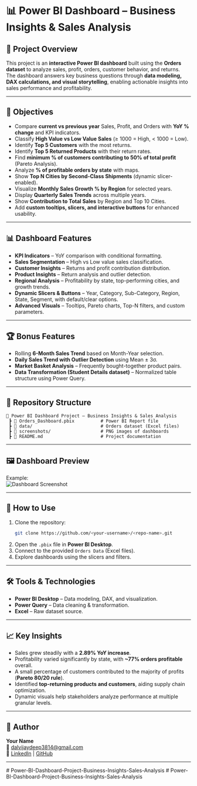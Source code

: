 # 📊 Power BI Dashboard – Business Insights & Sales Analysis

## 📌 Project Overview
This project is an **interactive Power BI dashboard** built using the **Orders dataset** to analyze sales, profit, orders, customer behavior, and returns.  
The dashboard answers key business questions through **data modeling, DAX calculations, and visual storytelling**, enabling actionable insights into sales performance and profitability.

---

## 🎯 Objectives
- Compare **current vs previous year** Sales, Profit, and Orders with **YoY % change** and KPI indicators.  
- Classify **High Value vs Low Value Sales** (≥ 1000 = High, < 1000 = Low).  
- Identify **Top 5 Customers** with the most returns.  
- Identify **Top 5 Returned Products** with their return rates.  
- Find **minimum % of customers contributing to 50% of total profit** (Pareto Analysis).  
- Analyze **% of profitable orders by state** with maps.  
- Show **Top N Cities by Second-Class Shipments** (dynamic slicer-enabled).  
- Visualize **Monthly Sales Growth % by Region** for selected years.  
- Display **Quarterly Sales Trends** across multiple years.  
- Show **Contribution to Total Sales** by Region and Top 10 Cities.  
- Add **custom tooltips, slicers, and interactive buttons** for enhanced usability.  

---

## 📊 Dashboard Features
- **KPI Indicators** – YoY comparison with conditional formatting.  
- **Sales Segmentation** – High vs Low value sales classification.  
- **Customer Insights** – Returns and profit contribution distribution.  
- **Product Insights** – Return analysis and outlier detection.  
- **Regional Analysis** – Profitability by state, top-performing cities, and growth trends.  
- **Dynamic Slicers & Buttons** – Year, Category, Sub-Category, Region, State, Segment, with default/clear options.  
- **Advanced Visuals** – Tooltips, Pareto charts, Top-N filters, and custom parameters.  

---

## 🏆 Bonus Features
- Rolling **6-Month Sales Trend** based on Month-Year selection.  
- **Daily Sales Trend with Outlier Detection** using Mean ± 3σ.  
- **Market Basket Analysis** – Frequently bought-together product pairs.  
- **Data Transformation (Student Details dataset)** – Normalized table structure using Power Query.  

---

## 📂 Repository Structure
```
📁 Power BI Dashboard Project – Business Insights & Sales Analysis
 ┣ 📄 Orders_Dashboard.pbix          # Power BI Report file
 ┣ 📂 data/                          # Orders dataset (Excel files)
 ┣ 📂 screenshots/                   # PNG images of dashboards
 ┣ 📄 README.md                      # Project documentation
```

---

## 🖼️ Dashboard Preview

Example:  
![Dashboard Screenshot](screenshots/dashboard.png)

---

## 🚀 How to Use
1. Clone the repository:
   ```bash
   git clone https://github.com/<your-username>/<repo-name>.git
   ```
2. Open the `.pbix` file in **Power BI Desktop**.  
3. Connect to the provided `Orders Data` (Excel files).  
4. Explore dashboards using the slicers and filters.  

---

## 🛠️ Tools & Technologies
- **Power BI Desktop** – Data modeling, DAX, and visualization.  
- **Power Query** – Data cleaning & transformation.  
- **Excel** – Raw dataset source.  

---

## 📈 Key Insights
- Sales grew steadily with a **2.89% YoY increase**.  
- Profitability varied significantly by state, with **~77% orders profitable** overall.  
- A small percentage of customers contributed to the majority of profits (**Pareto 80/20 rule**).  
- Identified **top-returning products and customers**, aiding supply chain optimization.  
- Dynamic visuals help stakeholders analyze performance at multiple granular levels.  

---

## 👤 Author
**Your Name**  
📧 dalvijaydeep3814@gmail.com  
🔗 [LinkedIn](https://www.linkedin.com/in/jaydeep-d-dalvi/) | [GitHub](https://github.com/dalvijaydeep3814)

---
#   P o w e r - B I - D a s h b o a r d - P r o j e c t - B u s i n e s s - I n s i g h t s - S a l e s - A n a l y s i s 
 
 #   P o w e r - B I - D a s h b o a r d - P r o j e c t - B u s i n e s s - I n s i g h t s - S a l e s - A n a l y s i s 
 
 

